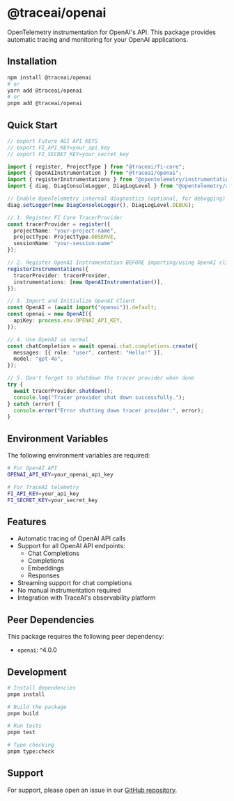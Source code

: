 # @traceai/openai

OpenTelemetry instrumentation for OpenAI's API. This package provides automatic tracing and monitoring for your OpenAI applications.

## Installation

```bash
npm install @traceai/openai
# or
yarn add @traceai/openai
# or
pnpm add @traceai/openai
```

## Quick Start

```typescript
// export Future AGI API KEYS
// export FI_API_KEY=your_api_key
// export FI_SECRET_KEY=your_secret_key

import { register, ProjectType } from "@traceai/fi-core";
import { OpenAIInstrumentation } from "@traceai/openai";
import { registerInstrumentations } from "@opentelemetry/instrumentation";
import { diag, DiagConsoleLogger, DiagLogLevel } from "@opentelemetry/api";

// Enable OpenTelemetry internal diagnostics (optional, for debugging)
diag.setLogger(new DiagConsoleLogger(), DiagLogLevel.DEBUG);

// 1. Register FI Core TracerProvider
const tracerProvider = register({
  projectName: "your-project-name",
  projectType: ProjectType.OBSERVE,
  sessionName: "your-session-name"
});

// 2. Register OpenAI Instrumentation BEFORE importing/using OpenAI client
registerInstrumentations({
  tracerProvider: tracerProvider,
  instrumentations: [new OpenAIInstrumentation()],
});

// 3. Import and Initialize OpenAI Client
const OpenAI = (await import("openai")).default;
const openai = new OpenAI({
  apiKey: process.env.OPENAI_API_KEY,
});

// 4. Use OpenAI as normal
const chatCompletion = await openai.chat.completions.create({
  messages: [{ role: "user", content: "Hello!" }],
  model: "gpt-4o",
});

// 5. Don't forget to shutdown the tracer provider when done
try {
  await tracerProvider.shutdown();
  console.log("Tracer provider shut down successfully.");
} catch (error) {
  console.error("Error shutting down tracer provider:", error);
}
```

## Environment Variables

The following environment variables are required:

```bash
# For OpenAI API
OPENAI_API_KEY=your_openai_api_key

# For TraceAI telemetry
FI_API_KEY=your_api_key
FI_SECRET_KEY=your_secret_key
```

## Features

- Automatic tracing of OpenAI API calls
- Support for all OpenAI API endpoints:
  - Chat Completions
  - Completions
  - Embeddings
  - Responses
- Streaming support for chat completions
- No manual instrumentation required
- Integration with TraceAI's observability platform

## Peer Dependencies

This package requires the following peer dependency:
- `openai`: ^4.0.0

## Development

```bash
# Install dependencies
pnpm install

# Build the package
pnpm build

# Run tests
pnpm test

# Type checking
pnpm type:check
```

## Support

For support, please open an issue in our [GitHub repository](https://github.com/future-agi/traceAI/issues).


